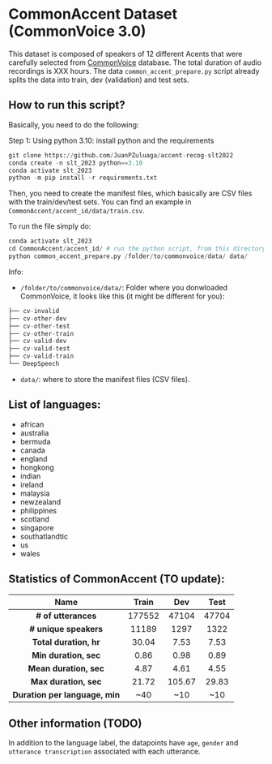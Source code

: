 # CommonAccent Dataset (CommonVoice 3.0)

This dataset is composed of speakers of 12 different Acents that were carefully selected from [CommonVoice](https://commonvoice.mozilla.org/) database. The total duration of audio recordings is XXX hours. The data `common_accent_prepare.py` script already splits the data into train, dev (validation) and test sets.

## How to run this script? 

Basically, you need to do the following: 


Step 1: Using python 3.10: install python and the requirements

```python
git clone https://github.com/JuanPZuluaga/accent-recog-slt2022
conda create -n slt_2023 python==3.10
conda activate slt_2023
python -m pip install -r requirements.txt
```

Then, you need to create the manifest files, which basically are CSV files with the train/dev/test sets. You can find an example in `CommonAccent/accent_id/data/train.csv`.

To run the file simply do:

```python
conda activate slt_2023
cd CommonAccent/accent_id/ # run the python script, from this directory
python common_accent_prepare.py /folder/to/commonvoice/data/ data/
```

Info: 
-  `/folder/to/commonvoice/data/`: Folder where you donwloaded CommonVoice, it looks like this (it might be different for you):

```python
├── cv-invalid
├── cv-other-dev
├── cv-other-test
├── cv-other-train
├── cv-valid-dev
├── cv-valid-test
├── cv-valid-train
└── DeepSpeech
```

- `data/`: where to store the manifest files (CSV files).


## List of languages:
* african
* australia
* bermuda
* canada
* england
* hongkong
* indian
* ireland
* malaysia
* newzealand
* philippines
* scotland
* singapore
* southatlandtic
* us
* wales


## Statistics of CommonAccent (TO update):

| Name                              | Train  | Dev    | Test  |
|:---------------------------------:|:------:|:------:|:-----:|
| **# of utterances**               | 177552 | 47104  | 47704 |
| **# unique speakers**             | 11189  | 1297   | 1322  |
| **Total duration, hr**            | 30.04  | 7.53   | 7.53  |
| **Min duration, sec**             | 0.86   | 0.98   | 0.89  |
| **Mean duration, sec**            | 4.87   | 4.61   | 4.55  |
| **Max duration, sec**             | 21.72  | 105.67 | 29.83 |
| **Duration per language, min**    | ~40    | ~10    | ~10   |


## Other information (TODO)
In addition to the language label, the datapoints have `age`, `gender` and `utterance transcription` associated with each utterance.
